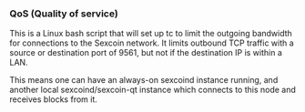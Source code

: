 ### QoS (Quality of service) ###

This is a Linux bash script that will set up tc to limit the outgoing bandwidth for connections to the Sexcoin network. It limits outbound TCP traffic with a source or destination port of 9561, but not if the destination IP is within a LAN.

This means one can have an always-on sexcoind instance running, and another local sexcoind/sexcoin-qt instance which connects to this node and receives blocks from it.
